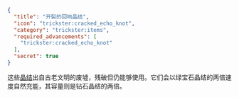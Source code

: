 ```json
{
  "title": "开裂的回响晶结",
  "icon": "trickster:cracked_echo_knot",
  "category": "trickster:items",
  "required_advancements": [
    "trickster:cracked_echo_knot"
  ],
  "secret": true
}
```

这些[晶结](^trickster:items/knots)出自古老文明的废墟，残破但仍能够使用。它们会以绿宝石晶结的两倍速度自然充能，其容量则是钻石晶结的两倍。
